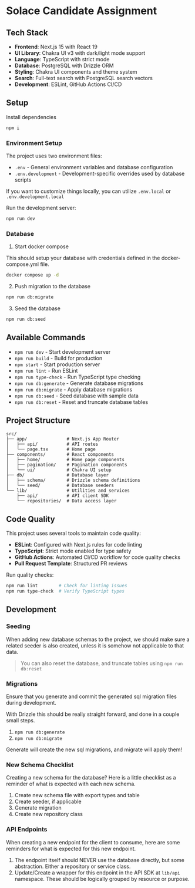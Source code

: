 # Solace Candidate Assignment

## Tech Stack

- **Frontend**: Next.js 15 with React 19
- **UI Library**: Chakra UI v3 with dark/light mode support
- **Language**: TypeScript with strict mode
- **Database**: PostgreSQL with Drizzle ORM
- **Styling**: Chakra UI components and theme system
- **Search**: Full-text search with PostgreSQL search vectors
- **Development**: ESLint, GitHub Actions CI/CD

## Setup

Install dependencies

```bash
npm i
```

### Environment Setup

The project uses two environment files:
- `.env` - General environment variables and database configuration
- `.env.development` - Development-specific overrides used by database scripts

If you want to customize things locally, you can utilize `.env.local` or `.env.development.local`

Run the development server:

```bash
npm run dev
```

### Database

1. Start docker compose

This should setup your database with credentials defined in the docker-compose.yml file.

```bash
docker compose up -d
```

2. Push migration to the database

```bash
npm run db:migrate
```

3. Seed the database

```bash
npm run db:seed
```

## Available Commands

- `npm run dev` - Start development server
- `npm run build` - Build for production
- `npm start` - Start production server
- `npm run lint` - Run ESLint
- `npm run type-check` - Run TypeScript type checking
- `npm run db:generate` - Generate database migrations
- `npm run db:migrate` - Apply database migrations
- `npm run db:seed` - Seed database with sample data
- `npm run db:reset` - Reset and truncate database tables

## Project Structure

```
src/
├── app/               # Next.js App Router
│   ├── api/           # API routes
│   └── page.tsx       # Home page
├── components/        # React components
│   ├── home/          # Home page components
│   ├── pagination/    # Pagination components
│   └── ui/            # Chakra UI setup
├── db/                # Database layer
│   ├── schema/        # Drizzle schema definitions
│   └── seed/          # Database seeders
└── lib/               # Utilities and services
    ├── api/           # API client SDK
    └── repositories/  # Data access layer
```

## Code Quality

This project uses several tools to maintain code quality:

- **ESLint**: Configured with Next.js rules for code linting
- **TypeScript**: Strict mode enabled for type safety
- **GitHub Actions**: Automated CI/CD workflow for code quality checks
- **Pull Request Template**: Structured PR reviews

Run quality checks:
```bash
npm run lint        # Check for linting issues
npm run type-check  # Verify TypeScript types
```

## Development

### Seeding

When adding new database schemas to the project, we should make sure a related seeder is also created, unless
it is somehow not applicable to that data.

> You can also reset the database, and truncate tables using `npm run db:reset`

### Migrations

Ensure that you generate and commit the generated sql migration files during development.

With Drizzle this should be really straight forward, and done in a couple small steps.

1. `npm run db:generate`
2. `npm run db:migrate`

Generate will create the new sql migrations, and migrate will apply them!

### New Schema Checklist

Creating a new schema for the database? Here is a little checklist as a reminder of what is expected with
each new schema.

1. Create new schema file with export types and table
2. Create seeder, if applicable
3. Generate migration
4. Create new repository class

### API Endpoints

When creating a new endpoint for the client to consume, here are some reminders for what is expected for this new
endpoint.

1. The endpoint itself should NEVER use the database directly, but some abstraction. Either a repository or service class.
2. Update/Create a wrapper for this endpoint in the API SDK at `lib/api` namespace. These should be logically grouped
by resource or purpose.
